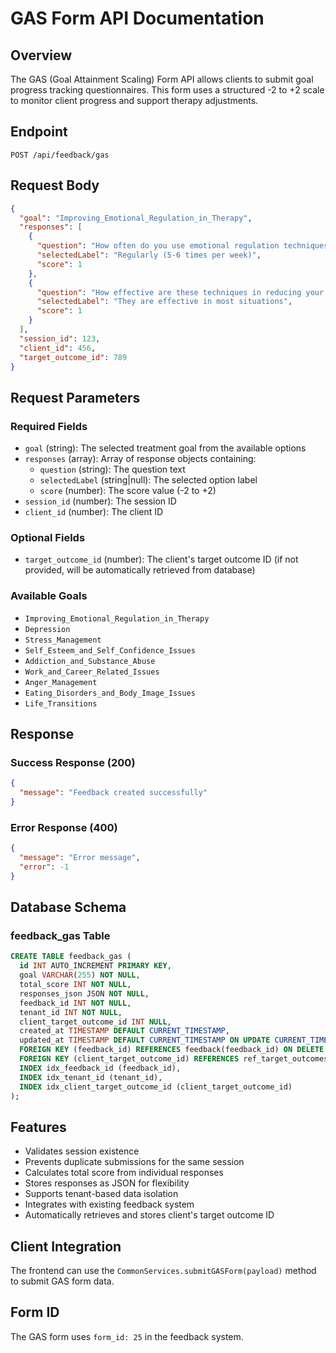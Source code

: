 # GAS Form API Documentation

## Overview
The GAS (Goal Attainment Scaling) Form API allows clients to submit goal progress tracking questionnaires. This form uses a structured -2 to +2 scale to monitor client progress and support therapy adjustments.

## Endpoint
```
POST /api/feedback/gas
```

## Request Body
```json
{
  "goal": "Improving_Emotional_Regulation_in_Therapy",
  "responses": [
    {
      "question": "How often do you use emotional regulation techniques?",
      "selectedLabel": "Regularly (5-6 times per week)",
      "score": 1
    },
    {
      "question": "How effective are these techniques in reducing your emotional distress?",
      "selectedLabel": "They are effective in most situations",
      "score": 1
    }
  ],
  "session_id": 123,
  "client_id": 456,
  "target_outcome_id": 789
}
```

## Request Parameters

### Required Fields
- `goal` (string): The selected treatment goal from the available options
- `responses` (array): Array of response objects containing:
  - `question` (string): The question text
  - `selectedLabel` (string|null): The selected option label
  - `score` (number): The score value (-2 to +2)
- `session_id` (number): The session ID
- `client_id` (number): The client ID

### Optional Fields
- `target_outcome_id` (number): The client's target outcome ID (if not provided, will be automatically retrieved from database)

### Available Goals
- `Improving_Emotional_Regulation_in_Therapy`
- `Depression`
- `Stress_Management`
- `Self_Esteem_and_Self_Confidence_Issues`
- `Addiction_and_Substance_Abuse`
- `Work_and_Career_Related_Issues`
- `Anger_Management`
- `Eating_Disorders_and_Body_Image_Issues`
- `Life_Transitions`

## Response

### Success Response (200)
```json
{
  "message": "Feedback created successfully"
}
```

### Error Response (400)
```json
{
  "message": "Error message",
  "error": -1
}
```

## Database Schema

### feedback_gas Table
```sql
CREATE TABLE feedback_gas (
  id INT AUTO_INCREMENT PRIMARY KEY,
  goal VARCHAR(255) NOT NULL,
  total_score INT NOT NULL,
  responses_json JSON NOT NULL,
  feedback_id INT NOT NULL,
  tenant_id INT NOT NULL,
  client_target_outcome_id INT NULL,
  created_at TIMESTAMP DEFAULT CURRENT_TIMESTAMP,
  updated_at TIMESTAMP DEFAULT CURRENT_TIMESTAMP ON UPDATE CURRENT_TIMESTAMP,
  FOREIGN KEY (feedback_id) REFERENCES feedback(feedback_id) ON DELETE CASCADE,
  FOREIGN KEY (client_target_outcome_id) REFERENCES ref_target_outcomes(target_id) ON DELETE SET NULL,
  INDEX idx_feedback_id (feedback_id),
  INDEX idx_tenant_id (tenant_id),
  INDEX idx_client_target_outcome_id (client_target_outcome_id)
);
```

## Features
- Validates session existence
- Prevents duplicate submissions for the same session
- Calculates total score from individual responses
- Stores responses as JSON for flexibility
- Supports tenant-based data isolation
- Integrates with existing feedback system
- Automatically retrieves and stores client's target outcome ID

## Client Integration
The frontend can use the `CommonServices.submitGASForm(payload)` method to submit GAS form data.

## Form ID
The GAS form uses `form_id: 25` in the feedback system. 